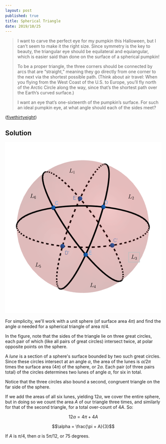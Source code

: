 ```yaml
---
layout: post
published: true
title: Spherical Triangle
date: 2019/10/25
---
```


>I want to carve the perfect eye for my pumpkin this Halloween, but I can’t seem to make it the right size. Since symmetry is the key to beauty, the triangular eye should be equilateral and equiangular, which is easier said than done on the surface of a spherical pumpkin!
>
>To be a proper triangle, the three corners should be connected by arcs that are “straight,” meaning they go directly from one corner to the next via the shortest possible path. (Think about air travel: When you flying from the West Coast of the U.S. to Europe, you’ll fly north of the Arctic Circle along the way, since that’s the shortest path over the Earth’s curved surface.)
>
>I want an eye that’s one-sixteenth of the pumpkin’s surface. For such an ideal pumpkin eye, at what angle should each of the sides meet?

<!--more-->

([fivethirtyeight](https://fivethirtyeight.com/features/can-you-carve-the-perfect-pumpkin/))

## Solution

![Spherical triangle.](/img/SphericalTriangle.PNG)

For simplicity, we'll work with a unit sphere (of surface area $4\pi$) and find the angle $\alpha$ needed for a spherical triangle of area $\pi/4$.

In the figure, note that the sides of the triangle lie on three great circles, each pair of which (like all pairs of great circles) intersect twice, at polar opposite points on the sphere.

A *lune* is a section of a sphere's surface bounded by two such great circles. Since these circles intersect at an angle $\alpha$, the area of the lunes is $\alpha/2\pi$ times the surface area ($4\pi$) of the sphere, or $2\alpha$. Each pair (of three pairs total) of the circles determines two lunes of angle $\alpha$, for six in total. 

Notice that the three circles also bound a second, congruent triangle on the far side of the sphere.

If we add the areas of all six lunes, yielding $12\alpha$, we cover the entire sphere, but in doing so we count the area $A$ of our triangle three times, and similarly for that of the second triangle, for a total over-count of $4A$. So:

$$12\alpha = 4\pi + 4A$$

$$\alpha = \frac{\pi + A}{3}$$

If $A$ is $\pi/4$, then $\alpha$ is $5\pi/12$, or $75$ degrees.

<br>

